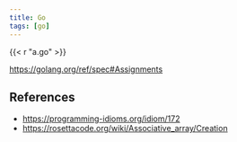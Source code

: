 ```yaml
---
title: Go
tags: [go]
---
```


{{< r "a.go" >}}

<https://golang.org/ref/spec#Assignments>

## References

- <https://programming-idioms.org/idiom/172>
- <https://rosettacode.org/wiki/Associative_array/Creation>
